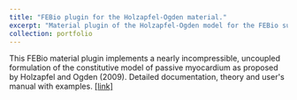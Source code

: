 ```yaml
---
title: "FEBio plugin for the Holzapfel-Ogden material."
excerpt: "Material plugin of the Holzapfel-Ogden model for the FEBio suite.<br/><img src='/images/P1_Plugin.png'>"
collection: portfolio
---
```


This FEBio material plugin implements a nearly incompressible, uncoupled formulation of the constitutive model of passive myocardium as proposed by Holzapfel and Ogden (2009). Detailed documentation, theory and user's manual with examples. [[link]](https://febio.org/plugins/)